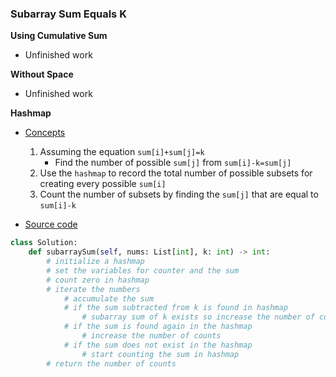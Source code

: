 ### Subarray Sum Equals K 

**Using Cumulative Sum**
- Unfinished work 

**Without Space**
- Unfinished work 

**Hashmap**
- [Concepts](images/Hashmap.png)
    1. Assuming the equation `sum[i]+sum[j]=k` 
        - Find the number of possible `sum[j]` from `sum[i]-k=sum[j]` 
    1. Use the `hashmap` to record the total number of possible subsets for creating every possible `sum[i]` 
    1. Count the number of subsets by finding the `sum[j]` that are equal to `sum[i]-k` 

- [Source code](source/Hashmap.py)
```python
class Solution:
    def subarraySum(self, nums: List[int], k: int) -> int:
        # initialize a hashmap 
        # set the variables for counter and the sum 
        # count zero in hashmap 
        # iterate the numbers 
            # accumulate the sum 
            # if the sum subtracted from k is found in hashmap
                # subarray sum of k exists so increase the number of counts
            # if the sum is found again in the hashmap  
                # increase the number of counts 
            # if the sum does not exist in the hashmap 
                # start counting the sum in hashmap 
        # return the number of counts
```
